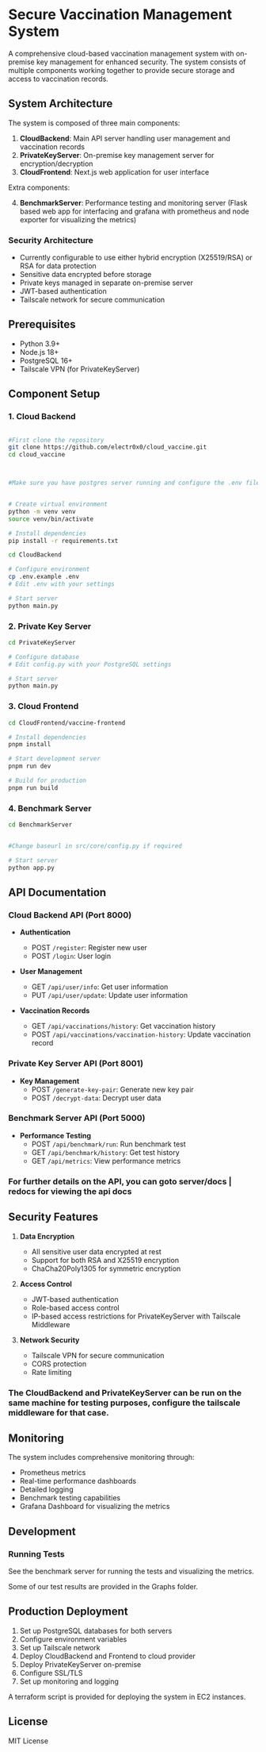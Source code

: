 # Secure Vaccination Management System

A comprehensive cloud-based vaccination management system with on-premise key management for enhanced security. The system consists of multiple components working together to provide secure storage and access to vaccination records.

## System Architecture

The system is composed of three main components:

1. **CloudBackend**: Main API server handling user management and vaccination records
2. **PrivateKeyServer**: On-premise key management server for encryption/decryption
3. **CloudFrontend**: Next.js web application for user interface

Extra components:

4. **BenchmarkServer**: Performance testing and monitoring server (Flask based web app for interfacing and grafana with prometheus and node exporter for visualizing the metrics)

### Security Architecture

- Currently configurable to use either hybrid encryption (X25519/RSA) or RSA for data protection
- Sensitive data encrypted before storage
- Private keys managed in separate on-premise server
- JWT-based authentication
- Tailscale network for secure communication

## Prerequisites

- Python 3.9+
- Node.js 18+
- PostgreSQL 16+
- Tailscale VPN (for PrivateKeyServer)

## Component Setup

### 1. Cloud Backend

```bash

#First clone the repository
git clone https://github.com/electr0x0/cloud_vaccine.git
cd cloud_vaccine



#Make sure you have postgres server running and configure the .env file with the correct credentials


# Create virtual environment
python -m venv venv
source venv/bin/activate

# Install dependencies
pip install -r requirements.txt

cd CloudBackend

# Configure environment
cp .env.example .env
# Edit .env with your settings

# Start server
python main.py
```

### 2. Private Key Server

```bash
cd PrivateKeyServer

# Configure database
# Edit config.py with your PostgreSQL settings

# Start server
python main.py
```

### 3. Cloud Frontend

```bash
cd CloudFrontend/vaccine-frontend

# Install dependencies
pnpm install

# Start development server
pnpm run dev

# Build for production
pnpm run build
```

### 4. Benchmark Server

```bash
cd BenchmarkServer


#Change baseurl in src/core/config.py if required

# Start server
python app.py
```

## API Documentation

### Cloud Backend API (Port 8000)

- **Authentication**
  - POST `/register`: Register new user
  - POST `/login`: User login
  
- **User Management**
  - GET `/api/user/info`: Get user information
  - PUT `/api/user/update`: Update user information

- **Vaccination Records**
  - GET `/api/vaccinations/history`: Get vaccination history
  - POST `/api/vaccinations/vaccination-history`: Update vaccination record

### Private Key Server API (Port 8001)

- **Key Management**
  - POST `/generate-key-pair`: Generate new key pair
  - POST `/decrypt-data`: Decrypt user data

### Benchmark Server API (Port 5000)

- **Performance Testing**
  - POST `/api/benchmark/run`: Run benchmark test
  - GET `/api/benchmark/history`: Get test history
  - GET `/api/metrics`: View performance metrics

### For further details on the API, you can goto server/docs | redocs for viewing the api docs


## Security Features

1. **Data Encryption**
   - All sensitive user data encrypted at rest
   - Support for both RSA and X25519 encryption
   - ChaCha20Poly1305 for symmetric encryption

2. **Access Control**
   - JWT-based authentication
   - Role-based access control
   - IP-based access restrictions for PrivateKeyServer with Tailscale Middleware

3. **Network Security**
   - Tailscale VPN for secure communication
   - CORS protection
   - Rate limiting


### The CloudBackend and PrivateKeyServer can be run on the same machine for testing purposes, configure the tailscale middleware for that case.

## Monitoring

The system includes comprehensive monitoring through:

- Prometheus metrics
- Real-time performance dashboards
- Detailed logging
- Benchmark testing capabilities
- Grafana Dashboard for visualizing the metrics



## Development

### Running Tests

See the benchmark server for running the tests and visualizing the metrics.

Some of our test results are provided in the Graphs folder.


## Production Deployment

1. Set up PostgreSQL databases for both servers
2. Configure environment variables
3. Set up Tailscale network
4. Deploy CloudBackend and Frontend to cloud provider
5. Deploy PrivateKeyServer on-premise
6. Configure SSL/TLS
7. Set up monitoring and logging

A terraform script is provided for deploying the system in EC2 instances.

## License

MIT License